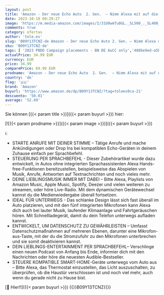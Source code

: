 ```yaml
---
layout: post
title: 'Amazon - Der neue Echo Auto  2. Gen.  – Nimm Alexa mit auf die Fahrt'
date: 2023-10-10 09:29:27
image: 'https://m.media-amazon.com/images/I/31U0wmTu0GL._SL500_._SL400_.jpg'
comments: true
category: ofertas
author: 'tole.es'
slug: 'B09Y13TCNZ-de Amazon - Der neue Echo Auto 2. Gen. – Nimm Alexa mit auf...'
sku: 'B09Y13TCNZ-de'
tags: [ '2023 PBDD Campaign placements - BN DE AuCC only','488be9ed-a5bb-4c43-9a75-018d551e34ee_0','488be9ed-a5bb-4c43-9a75-018d551e34ee_101','488be9ed-a5bb-4c43-9a75-018d551e34ee_2601','488be9ed-a5bb-4c43-9a75-018d551e34ee_6601','AV-Receiver & -Verstärker','Amazon-Geräte','Amazon-Geräte & Zubehör','Arborist Merchandising Root','Auto Audio & Video','Auto Lautsprecher & Subwoofer','Auto- & Fahrzeugelektronik','Auto-Elektronik','Echo Angebote','Echo Auto (2. gen)_DE','Echo Smart Speaker & Displays','Elektronik & Foto','Self Service','Special Features Stores','amazon','🇩🇪', ]
actualPrice: 34.99 EUR
currency: EUR
price: 34.99
comparePrice: 69.99 EUR
prodname: 'Amazon - Der neue Echo Auto  2. Gen.  – Nimm Alexa mit auf die Fahrt'
country: 'de'
flag: '🇩🇪'
brand: 'Amazon'
buyurl: 'https://www.amazon.de/dp/B09Y13TCNZ/?tag=tolees0ca-21'
descuento: '50.01'
average: '52.49'
---
```


Sie können [{{< param title >}}]({{< param buyurl >}}) hier:

[![{{< param prodname >}}]({{< param image >}})]({{< param buyurl >}})

ℹ️:

- STARTE ANRUFE MIT DEINER STIMME – Tätige Anrufe und mache Ankündigungen oder Drop Ins bei kompatiblen Echo-Geräten in deinem Zuhause einfach per Sprachbefehl.
- STEUERUNG PER SPRACHBEFEHL - Dieser Zubehörartikel wurde dazu entwickelt, in Autos ohne integrierten Sprachassistenten Alexa Hands-free-Funktionen bereitzustellen, beispielsweise das Abspielen von Musik, Anrufe, Antworten auf Textnachrichten und noch vieles mehr.
- DEINE LIEBLINGSMUSIK IMMER MIT DABEI – Bitte Alexa, Playlists von Amazon Music, Apple Music, Spotify, Deezer und vielen weiteren zu streamen, oder höre Live-Radio. Mit dem dynamischen Gerätewechsel kannst du die Medienwiedergabe überall fortsetzen.
- IDEAL FÜR UNTERWEGS - Das schlanke Design lässt sich fast überall im Auto platzieren, und mit den fünf integrierten Mikrofonen kann Alexa dich auch bei lauter Musik, laufender Klimaanlage und Fahrtgeräuschen hören. Mit Schnellladegerät, damit du dein Telefon unterwegs aufladen kannst.
- ENTWICKELT, UM DATENSCHUTZ ZU GEWÄHRLEISTEN – Umfasst Datenschutzmaßnahmen auf mehreren Ebenen, darunter eine Mikrofon-aus-Taste, mit der du die Stromzufuhr zu den Mikrofonen unterbrechen und sie somit deaktivieren kannst.
- DEIN LIEBLINGS-ENTERTAINMENT PER SPRACHBEFEHL– Verschlinge einen neuen Podcast von Anfang bis Ende, informier dich mit den Nachrichten oder höre die neuesten Audible-Bestseller.
- STEUERE KOMPATIBLE SMART-HOME-Geräte unterwegs vom Auto aus – Bitte Alexa, das Thermostat einzustellen, das Licht auszuschalten, zu überprüfen, ob die Haustür verschlossen ist und noch viel mehr, auch wenn du gerade nicht zu Hause bist.

[🛒 Hier!!]({{< param buyurl >}})
{{<world>}}B09Y13TCNZ{{</world>}}

